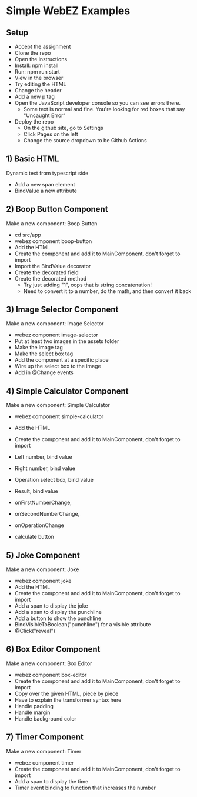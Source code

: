 # Simple WebEZ Examples

## Setup

- Accept the assignment
- Clone the repo
- Open the instructions
- Install: npm install
- Run: npm run start
- View in the browser
- Try editing the HTML
- Change the header
- Add a new p tag
- Open the JavaScript developer console so you can see errors there.
  - Some text is normal and fine. You're looking for red boxes that say "Uncaught Error"
- Deploy the repo
  - On the github site, go to Settings
  - Click Pages on the left
  - Change the source dropdown to be Github Actions

## 1) Basic HTML

Dynamic text from typescript side
- Add a new span element
- BindValue a new attribute

## 2) Boop Button Component

Make a new component: Boop Button
- cd src/app
- webez component boop-button
- Add the HTML
- Create the component and add it to MainComponent, don't forget to import
- Import the BindValue decorator
- Create the decorated field
- Create the decorated method
  - Try just adding "1", oops that is string concatenation!
  - Need to convert it to a number, do the math, and then convert it back
	
## 3) Image Selector Component
	
Make a new component: Image Selector
- webez component image-selector
- Put at least two images in the assets folder
- Make the image tag
- Make the select box tag
- Add the component at a specific place
- Wire up the select box to the image
- Add in @Change events

## 4) Simple Calculator Component
	
Make a new component: Simple Calculator
- webez component simple-calculator
- Add the HTML
- Create the component and add it to MainComponent, don't forget to import
- Left number, bind value
- Right number, bind value
- Operation select box, bind value
- Result, bind value

- onFirstNumberChange,
- onSecondNumberChange,
- onOperationChange

- calculate button

## 5) Joke Component

Make a new component: Joke
- webez component joke
- Add the HTML
- Create the component and add it to MainComponent, don't forget to import
- Add a span to display the joke
- Add a span to display the punchline
- Add a button to show the punchline
- BindVisibleToBoolean("punchline") for a visible attribute
- @Click("reveal")

## 6) Box Editor Component

Make a new component: Box Editor
- webez component box-editor
- Create the component and add it to MainComponent, don't forget to import
- Copy over the given HTML, piece by piece
- Have to explain the transformer syntax here
- Handle padding
- Handle margin
- Handle background color

## 7) Timer Component

Make a new component: Timer
- webez component timer
- Create the component and add it to MainComponent, don't forget to import
- Add a span to display the time
- Timer event binding to function that increases the number
